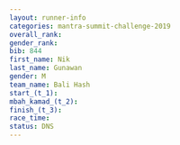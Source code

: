 ```yaml
---
layout: runner-info 
categories: mantra-summit-challenge-2019 
overall_rank:
gender_rank:
bib: 844
first_name: Nik
last_name: Gunawan
gender: M
team_name: Bali Hash
start_(t_1): 
mbah_kamad_(t_2): 
finish_(t_3): 
race_time: 
status: DNS
---
```

